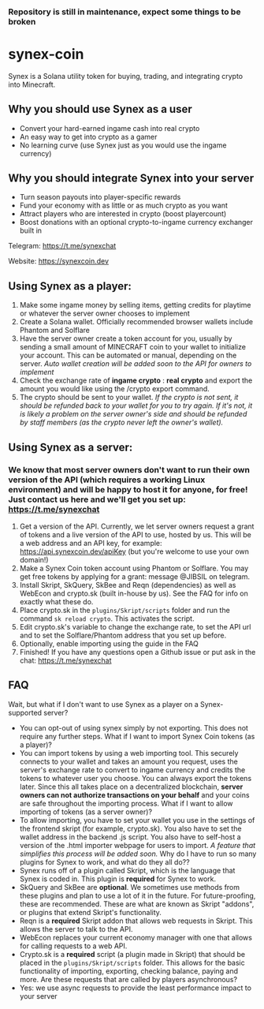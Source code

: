 ### Repository is still in maintenance, expect some things to be broken

# synex-coin
Synex is a Solana utility token for buying, trading, and integrating crypto into Minecraft.

## Why you should use Synex as a user
- Convert your hard-earned ingame cash into real crypto
- An easy way to get into crypto as a gamer
- No learning curve (use Synex just as you would use the ingame currency)

## Why you should integrate Synex into your server
- Turn season payouts into player-specific rewards
- Fund your economy with as little or as much crypto as you want
- Attract players who are interested in crypto (boost playercount)
- Boost donations with an optional crypto-to-ingame currency exchanger built in

Telegram: https://t.me/synexchat

Website: https://synexcoin.dev

## Using Synex as a player:
1. Make some ingame money by selling items, getting credits for playtime or whatever the server owner chooses to implement
2. Create a Solana wallet. Officially recommended browser wallets include Phantom and Solflare
3. Have the server owner create a token account for you, usually by sending a small amount of MINECRAFT coin to your wallet to initialize your account. This can be automated or manual, depending on the server. *Auto wallet creation will be added soon to the API for owners to implement*
4. Check the exchange rate of **ingame crypto** : **real crypto** and export the amount you would like using the /crypto export command.
5. The crypto should be sent to your wallet. 
*If the crypto is not sent, it should be refunded back to your wallet for you to try again. If it's not, it is likely a problem on the server owner's side and should be refunded by staff members (as the crypto never left the owner's wallet).*

## Using Synex as a server:
### We know that most server owners don't want to run their own version of the API (which requires a working Linux environment) and will be happy to host it for anyone, for free! Just contact us here and we'll get you set up: https://t.me/synexchat
1. Get a version of the API. Currently, we let server owners request a grant of tokens and a live version of the API to use, hosted by us. This will be a web address and an API key, for example: https://api.synexcoin.dev/apiKey (but you're welcome to use your own domain!)
2. Make a Synex Coin token account using Phantom or Solflare. You may get free tokens by applying for a grant: message @JIBSIL on telegram.
3. Install Skript, SkQuery, SkBee and Reqn (dependencies) as well as WebEcon and crypto.sk (built in-house by us). See the FAQ for info on exactly what these do.
4. Place crypto.sk in the `plugins/Skript/scripts` folder and run the command `sk reload crypto`. This activates the script.
5. Edit crypto.sk's variable to change the exchange rate, to set the API url and to set the Solflare/Phantom address that you set up before.
6. Optionally, enable importing using the guide in the FAQ
7. Finished! If you have any questions open a Github issue or put ask in the chat: https://t.me/synexchat

## FAQ

Wait, but what if I don't want to use Synex as a player on a Synex-supported server?
- You can opt-out of using synex simply by not exporting. This does not require any further steps.
What if I want to import Synex Coin tokens (as a player)?
- You can import tokens by using a web importing tool. This securely connects to your wallet and takes an amount you request, uses the server's exchange rate to convert to ingame currency and credits the tokens to whatever user you choose. You can always export the tokens later. Since this all takes place on a decentralized blockchain, **server owners can not authorize transactions on your behalf** and your coins are safe throughout the importing process.
What if I want to allow importing of tokens (as a server owner)?
- To allow importing, you have to set your wallet you use in the settings of the frontend skript (for example, crypto.sk). You also have to set the wallet address in the backend .js script. You also have to self-host a version of the .html importer webpage for users to import.
*A feature that simplifies this process will be added soon.*
Why do I have to run so many plugins for Synex to work, and what do they all do??
- Synex runs off of a plugin called Skript, which is the language that Synex is coded in. This plugin is **required** for Synex to work.
- SkQuery and SkBee are **optional**. We sometimes use methods from these plugins and plan to use a lot of it in the future. For future-proofing, these are recommended. These are what are known as Skript "addons", or plugins that extend Skript's functionality.
- Reqn is a **required** Skript addon that allows web requests in Skript. This allows the server to talk to the API.
- WebEcon replaces your current economy manager with one that allows for calling requests to a web API.
- Crypto.sk is a **required** script (a plugin made in Skript) that should be placed in the `plugins/Skript/scripts` folder. This allows for the basic functionality of importing, exporting, checking balance, paying and more.
Are these requests that are called by players asynchronous?
- Yes: we use async requests to provide the least performance impact to your server